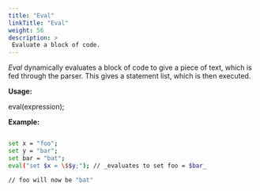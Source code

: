 ```yaml
---
title: "Eval"
linkTitle: "Eval"
weight: 56
description: >
 Evaluate a block of code. 
---
```


_Eval_ dynamically evaluates a block of code to give a piece of text, which is fed through the parser. This gives a statement list, which is then executed.

**Usage:**

eval(expression);

**Example:**

```bash

set x = "foo";
set y = "bar";
set bar = "bat";
eval("set $x = \$$y;"); // _evaluates to set foo = $bar_

// foo will now be "bat"
```

